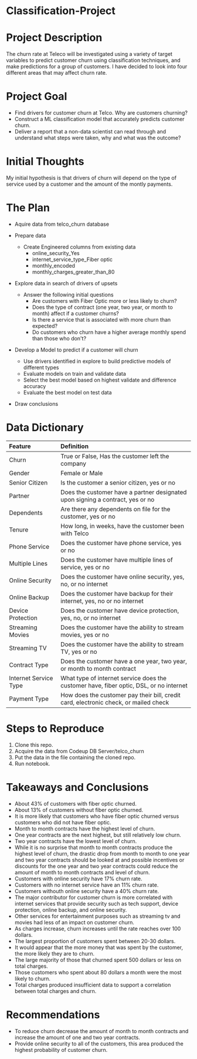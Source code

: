 # Classification-Project
 
# Project Description
 
The churn rate at Teleco will be investigated using a variety of target variables to predict customer churn using classification techniques, and make predictions for a group of customers. I have decided to look into four different areas that may affect churn rate.
 
# Project Goal
 
* Find drivers for customer churn at Telco. Why are customers churning?
* Construct a ML classification model that accurately predicts customer churn.
* Deliver a report that a non-data scientist can read through and understand what steps were taken, why and what was the outcome?

 
# Initial Thoughts
 
My initial hypothesis is that drivers of churn will depend on the type of service used by a customer and the amount of the montly payments.
 
# The Plan
 
* Aquire data from telco_churn database
 
* Prepare data
   * Create Engineered columns from existing data
       * online_security_Yes
       * internet_service_type_Fiber optic
       * monthly_encoded
       * monthly_charges_greater_than_80
 
* Explore data in search of drivers of upsets
   * Answer the following initial questions
       * Are customers with Fiber Optic more or less likely to churn?
       * Does the type of contract (one year, two year, or month to month) affect if a customer churns?
       * Is there a service that is associated with more churn than expected?
       * Do customers who churn have a higher average monthly spend than those who don't?
      
* Develop a Model to predict if a customer will churn
   * Use drivers identified in explore to build predictive models of different types
   * Evaluate models on train and validate data
   * Select the best model based on highest validate and difference accuracy
   * Evaluate the best model on test data
 
* Draw conclusions
 
# Data Dictionary

| Feature | Definition |
|:--------|:-----------|
|Churn| True or False, Has the customer left the company|
|Gender| Female or Male|
|Senior Citizen| Is the customer a senior citizen, yes or no|
|Partner| Does the customer have a partner designated upon signing a contract, yes or no|
|Dependents| Are there any dependents on file for the customer, yes or no|
|Tenure| How long, in weeks, have the customer been with Telco|
|Phone Service| Does the customer have phone service, yes or no|
|Multiple Lines| Does the customer have multiple lines of service, yes or no|
|Online Security| Does the customer have online security, yes, no, or no internet|
|Online Backup| Does the customer have backup for their internet, yes, no or no internet|
|Device Protection|Does the customer have device protection, yes, no, or no internet|
|Streaming Movies|Does the customer have the ability to stream movies, yes or no|
|Streaming TV|Does the customer have the ability to stream TV, yes or no|
|Contract Type|Does the customer have a one year, two year, or month to month contract|
|Internet Service Type|What type of internet service does the customer have, fiber optic, DSL, or no internet|
|Payment Type|How does the customer pay their bill, credit card, electronic check, or mailed check|
 
# Steps to Reproduce
1) Clone this repo.
2) Acquire the data from Codeup DB Server/telco_churn
3) Put the data in the file containing the cloned repo.
4) Run notebook.
 
# Takeaways and Conclusions
* About 43% of customers with fiber optic churned.
* About 13% of customers without fiber optic churned.
* It is more likely that customers who have fiber optic churned versus customers who did not have fiber optic.
* Month to month contracts have the highest level of churn.
* One year contracts are the next highest, but still relatively low churn.
* Two year contracts have the lowest level of churn.
* While it is no surprise that month to month contracts produce the highest level of churn, the drastic drop from month to month to one       year and two year contracts should be looked at and possible incentives or discounts for the one year and two year contracts could reduce   the amount of month to month contracts and level of churn.
* Customers with online security have 17% churn rate.
* Customers with no internet service have an 11% churn rate.
* Customers withouth online security have a 40% churn rate.
* The major contributor for customer churn is more correlated with internet services that provide security such as tech support, device       protection, online backup, and online security.
* Other services for entertainment purposes such as streaming tv and movies had less of an impact on customer churn.
* As charges increase, churn increases until the rate reaches over 100 dollars.
* The largest proportion of customers spent between 20-30 dollars.
* It would appear that the more money that was spent by the customer, the more likely they are to churn.
* The large majority of those that churned spent 500 dollars or less on total charges.
* Those customers who spent about 80 dollars a month were the most likely to churn.
* Total charges produced insufficient data to support a correlation between total charges and churn.
 
# Recommendations
* To reduce churn decrease the amount of month to month contracts and increase the amount of one and two year contracts.
* Provide online security to all of the customers, this area produced the highest probability of customer churn.
